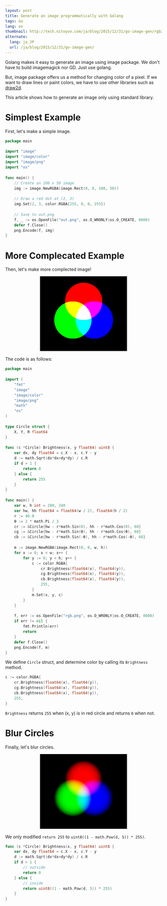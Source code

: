 ```yaml
---
layout: post
title: Generate an image programmatically with Golang
tags: Go
lang: en
thumbnail: http://tech.nitoyon.com/ja/blog/2015/12/31/go-image-gen/rgb2.png
alternate:
  lang: ja_JP
  url: /ja/blog/2015/12/31/go-image-gen/
---
```

Golang makes it easy to generate an image using image package. We don't have to build imagemagick nor GD. Just use golang.

But, image package offers us a method for changing color of a pixel. If we want to draw lines or paint colors, we have to use other libraries such as [draw2d](https://github.com/llgcode/draw2d).

This article shows how to generate an image only using standard library.


Simplest Example
================

First, let's make a simple image.

```go
package main

import "image"
import "image/color"
import "image/png"
import "os"

func main() {
    // Create an 100 x 50 image
    img := image.NewRGBA(image.Rect(0, 0, 100, 50))

    // Draw a red dot at (2, 3)
    img.Set(2, 3, color.RGBA{255, 0, 0, 255})

    // Save to out.png
    f, _ := os.OpenFile("out.png", os.O_WRONLY|os.O_CREATE, 0600)
    defer f.Close()
    png.Encode(f, img)
}
```


More Complecated Example
========================

Then, let's make more complected image!

<center><img src="/ja/blog/2015/12/31/go-image-gen/rgb1.png" width="280" height="240"></center>

The code is as follows:

```go
package main

import (
    "fmt"
    "image"
    "image/color"
    "image/png"
    "math"
    "os"
)

type Circle struct {
    X, Y, R float64
}

func (c *Circle) Brightness(x, y float64) uint8 {
    var dx, dy float64 = c.X - x, c.Y - y
    d := math.Sqrt(dx*dx+dy*dy) / c.R
    if d > 1 {
        return 0
    } else {
        return 255
    }
}

func main() {
    var w, h int = 280, 240
    var hw, hh float64 = float64(w / 2), float64(h / 2)
    r := 40.0
    θ := 2 * math.Pi / 3
    cr := &Circle{hw - r*math.Sin(0), hh - r*math.Cos(0), 60}
    cg := &Circle{hw - r*math.Sin(θ), hh - r*math.Cos(θ), 60}
    cb := &Circle{hw - r*math.Sin(-θ), hh - r*math.Cos(-θ), 60}

    m := image.NewRGBA(image.Rect(0, 0, w, h))
    for x := 0; x < w; x++ {
        for y := 0; y < h; y++ {
            c := color.RGBA{
                cr.Brightness(float64(x), float64(y)),
                cg.Brightness(float64(x), float64(y)),
                cb.Brightness(float64(x), float64(y)),
                255,
            }
            m.Set(x, y, c)
        }
    }

    f, err := os.OpenFile("rgb.png", os.O_WRONLY|os.O_CREATE, 0600)
    if err != nil {
        fmt.Println(err)
        return
    }
    defer f.Close()
    png.Encode(f, m)
}
```

We define `Circle` struct, and determine color by calling its `Brightness` method.

```go
c := color.RGBA{
    cr.Brightness(float64(x), float64(y)),
    cg.Brightness(float64(x), float64(y)),
    cb.Brightness(float64(x), float64(y)),
    255,
}
```

`Brightness` returns `255` when (x, y) is in red circle and returns `0` when not.


Blur Circles
============

Finally, let's blur circles.

<center><img src="/ja/blog/2015/12/31/go-image-gen/rgb2.png" width="280" height="240"></center>

We only modified `return 255` to `uint8((1 - math.Pow(d, 5)) * 255)`.

```go
func (c *Circle) Brightness(x, y float64) uint8 {
    var dx, dy float64 = c.X - x, c.Y - y
    d := math.Sqrt(dx*dx+dy*dy) / c.R
    if d > 1 {
        // outside
        return 0
    } else {
        // inside
        return uint8((1 - math.Pow(d, 5)) * 255)
    }
}
```
